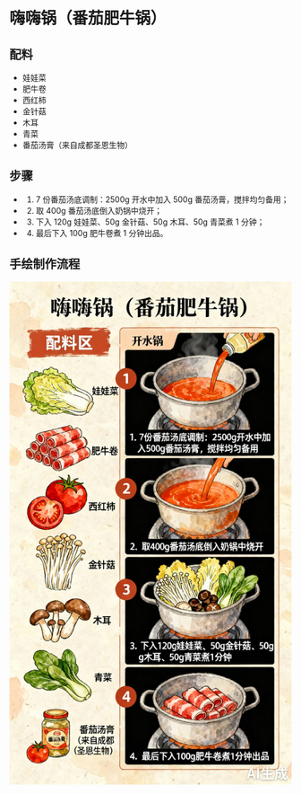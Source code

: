 # 嗨嗨锅（番茄肥牛锅）

## 配料
- 娃娃菜
- 肥牛卷
- 西红柿
- 金针菇
- 木耳
- 青菜
- 番茄汤膏（来自成都圣恩生物）

## 步骤
- 1. 7 份番茄汤底调制：2500g 开水中加入 500g 番茄汤膏，搅拌均匀备用；
- 2. 取 400g 番茄汤底倒入奶锅中烧开；
- 3. 下入 120g 娃娃菜、50g 金针菇、50g 木耳、50g 青菜煮 1 分钟；
- 4. 最后下入 100g 肥牛卷煮 1 分钟出品。

## 手绘制作流程

![手绘制作流程](../images/煮锅/嗨嗨锅（番茄肥牛锅）.jpg)
